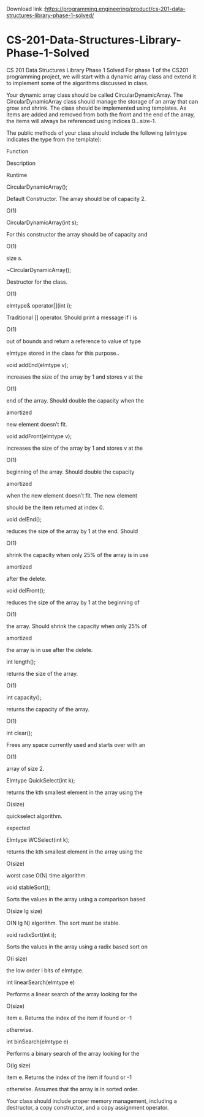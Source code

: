 Download link :https://programming.engineering/product/cs-201-data-structures-library-phase-1-solved/

# CS-201-Data-Structures-Library-Phase-1-Solved
CS 201 Data Structures Library Phase 1 Solved
For phase 1 of the CS201 programming project, we will start with a dynamic array class and extend it to implement some of the algorithms discussed in class.

Your dynamic array class should be called CircularDynamicArray. The CircularDynamicArray class should manage the storage of an array that can grow and shrink. The class should be implemented using templates. As items are added and removed from both the front and the end of the array, the items will always be referenced using indices 0…size-1.

The public methods of your class should include the following (elmtype indicates the type from the template):

Function

Description

Runtime

CircularDynamicArray();

Default Constructor. The array should be of capacity 2.

O(1)

CircularDynamicArray(int s);

For this constructor the array should be of capacity and

O(1)

size s.

~CircularDynamicArray();

Destructor for the class.

O(1)

elmtype& operator[](int i);

Traditional [] operator. Should print a message if i is

O(1)

out of bounds and return a reference to value of type

elmtype stored in the class for this purpose..

void addEnd(elmtype v);

increases the size of the array by 1 and stores v at the

O(1)

end of the array. Should double the capacity when the

amortized

new element doesn’t fit.

void addFront(elmtype v);

increases the size of the array by 1 and stores v at the

O(1)

beginning of the array. Should double the capacity

amortized

when the new element doesn’t fit. The new element

should be the item returned at index 0.

void delEnd();

reduces the size of the array by 1 at the end. Should

O(1)

shrink the capacity when only 25% of the array is in use

amortized

after the delete.

void delFront();

reduces the size of the array by 1 at the beginning of

O(1)

the array. Should shrink the capacity when only 25% of

amortized

the array is in use after the delete.

int length();

returns the size of the array.

O(1)

int capacity();

returns the capacity of the array.

O(1)

int clear();

Frees any space currently used and starts over with an

O(1)

array of size 2.

Elmtype QuickSelect(int k);

returns the kth smallest element in the array using the

O(size)

quickselect algorithm.

expected

Elmtype WCSelect(int k);

returns the kth smallest element in the array using the

O(size)

worst case O(N) time algorithm.

void stableSort();

Sorts the values in the array using a comparison based

O(size lg size)

O(N lg N) algorithm. The sort must be stable.

void radixSort(int i);

Sorts the values in the array using a radix based sort on

O(i size)

the low order i bits of elmtype.

int linearSearch(elmtype e)

Performs a linear search of the array looking for the

O(size)

item e. Returns the index of the item if found or -1

otherwise.

int binSearch(elmtype e)

Performs a binary search of the array looking for the

O(lg size)

item e. Returns the index of the item if found or -1

otherwise. Assumes that the array is in sorted order.

Your class should include proper memory management, including a destructor, a copy constructor, and a copy assignment operator.
